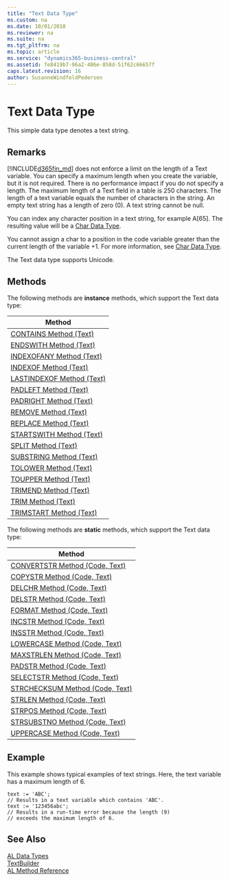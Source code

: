 ```yaml
---
title: "Text Data Type"
ms.custom: na
ms.date: 10/01/2018
ms.reviewer: na
ms.suite: na
ms.tgt_pltfrm: na
ms.topic: article
ms.service: "dynamics365-business-central"
ms.assetid: fe8419b7-96a2-486e-858d-51f62c66657f
caps.latest.revision: 16
author: SusanneWindfeldPedersen
---
```

# Text Data Type
This simple data type denotes a text string.  
  
## Remarks  
 [!INCLUDE[d365fin_md](../includes/d365fin_md.md)] does not enforce a limit on the length of a Text variable. You can specify a maximum length when you create the variable, but it is not required. There is no performance impact if you do not specify a length. The maximum length of a Text field in a table is 250 characters. The length of a text variable equals the number of characters in the string. An empty text string has a length of zero (0). A text string cannot be null.  
  
 You can index any character position in a text string, for example A[65]. The resulting value will be a [Char Data Type](devenv-char-data-type.md).  
  
 You cannot assign a char to a position in the code variable greater than the current length of the variable +1. For more information, see [Char Data Type](devenv-char-data-type.md).  
  
 The Text data type supports Unicode.  

## Methods
  
The following methods are **instance** methods, which support the Text data type:  

|Method      |
|------------|
|[CONTAINS Method (Text)](../methods/devenv-contains-method-text.md)|
|[ENDSWITH Method (Text)](../methods/devenv-endswith-method-text.md)|
|[INDEXOFANY Method (Text)](../methods/devenv-indexofany-method-text.md)|
|[INDEXOF Method (Text)](../methods/devenv-indexof-method-text.md)|
|[LASTINDEXOF Method (Text)](../methods/devenv-lastindexof-method-text.md)|
|[PADLEFT Method (Text)](../methods/devenv-padleft-method-text.md)|
|[PADRIGHT Method (Text)](../methods/devenv-padright-method-text.md)|
|[REMOVE Method (Text)](../methods/devenv-remove-method-text.md)|
|[REPLACE Method (Text)](../methods/devenv-replace-method-text.md)|
|[STARTSWITH Method (Text)](../methods/devenv-startswith-method-text.md)|
|[SPLIT Method (Text)](../methods/devenv-split-method-text.md)|
|[SUBSTRING Method (Text)](../methods/devenv-substring-method-text.md)|
|[TOLOWER Method (Text)](../methods/devenv-tolower-method-text.md)|
|[TOUPPER Method (Text)](../methods/devenv-toupper-method-text.md)|
|[TRIMEND Method (Text)](../methods/devenv-trimend-method-text.md)|
|[TRIM Method (Text)](../methods/devenv-trim-method-text.md)|
|[TRIMSTART Method (Text)](../methods/devenv-trimstart-method-text.md)|

The following methods are **static** methods, which support the Text data type:

|Method      | 
|------------|
|[CONVERTSTR Method (Code, Text)](../methods/devenv-convertstr-method-code-text.md)|
|[COPYSTR Method (Code, Text)](../methods/devenv-copystr-method-code-text.md)|
|[DELCHR Method (Code, Text)](../methods/devenv-delchr-method-code-text.md)|
|[DELSTR Method (Code, Text)](../methods/devenv-delstr-method-code-text.md)| 
|[FORMAT Method (Code, Text)](../methods/devenv-format-method-code-text.md)|
|[INCSTR Method (Code, Text)](../methods/devenv-incstr-method-code-text.md)|
|[INSSTR Method (Code, Text)](../methods/devenv-insstr-method-code-text.md)|
|[LOWERCASE Method (Code, Text)](../methods/devenv-lowercase-method-code-text.md)|
|[MAXSTRLEN Method (Code, Text)](../methods/devenv-maxstrlen-method-code-text.md)|
|[PADSTR Method (Code, Text)](../methods/devenv-padstr-method-code-text.md)|
|[SELECTSTR Method (Code, Text)](../methods/devenv-selectstr-method-code-text.md)|
|[STRCHECKSUM Method (Code, Text)](../methods/devenv-strchecksum-method-code-text.md)|
|[STRLEN Method (Code, Text)](../methods/devenv-strlen-method-code-text.md)|
|[STRPOS Method (Code, Text)](../methods/devenv-strpos-method-code-text.md)|
|[STRSUBSTNO Method (Code, Text)](../methods/devenv-strsubstno-method-code-text.md)|
|[UPPERCASE Method (Code, Text)](../methods/devenv-uppercase-method-code-text.md)|

## Example  
 This example shows typical examples of text strings. Here, the text variable has a maximum length of 6.  
  
```  
text := 'ABC';  
// Results in a text variable which contains 'ABC'.  
text := '123456abc';  
// Results in a run-time error because the length (9)  
// exceeds the maximum length of 6.  
```  
  
## See Also  
[AL Data Types](devenv-al-data-types.md)  
[TextBuilder](../api/textbuilder-class.md)  
[AL Method Reference](../methods/devenv-al-method-reference.md)  